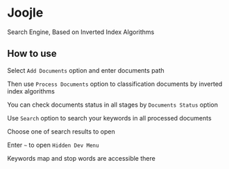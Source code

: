 # Joojle

Search Engine, Based on Inverted Index Algorithms

## How to use

Select `Add Documents` option and enter documents path

Then use `Process Documents` option to classification documents by inverted index algorithms

You can check documents status in all stages by `Documents Status` option

Use `Search` option to search your keywords in all processed documents

Choose one of search results to open

Enter `~` to open `Hidden Dev Menu`

Keywords map and stop words are accessible there